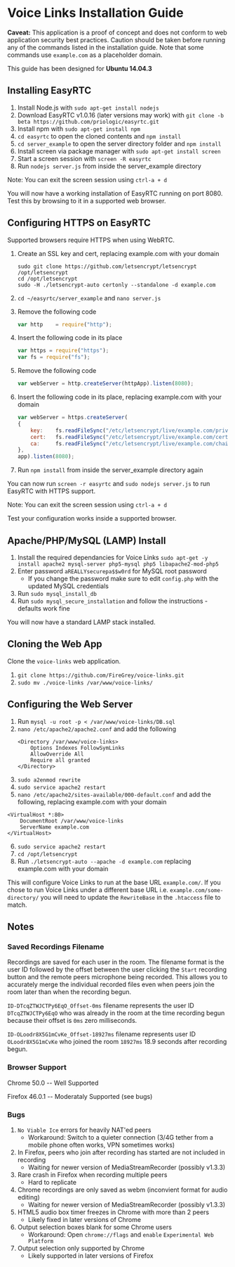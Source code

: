 # Voice Links Installation Guide

**Caveat:** This application is a proof of concept and does not conform to web application security best practices. Caution should be taken before running any of the commands listed in the installation guide. Note that some commands use `example.com` as a placeholder domain.

This guide has been designed for **Ubuntu 14.04.3**

## Installing EasyRTC

1. Install Node.js with
	`sudo apt-get install nodejs`
2. Download EasyRTC v1.0.16 (later versions may work) with
	`git clone -b beta https://github.com/priologic/easyrtc.git`
3. Install npm with
	`sudo apt-get install npm`
3. `cd easyrtc` to open the cloned contents and `npm install`
4. `cd server_example` to open the server directory folder and `npm install`
5. Install screen via package manager with
	`sudo apt-get install screen`
6. Start a screen session with
	`screen -R easyrtc`
7. Run `nodejs server.js` from inside the server_example directory

Note: You can exit the screen session using `ctrl-a + d`

You will now have a working installation of EasyRTC running on port 8080. Test this by browsing to it in a supported web browser.

## Configuring HTTPS on EasyRTC

Supported browsers require HTTPS when using WebRTC.

1. Create an SSL key and cert, replacing example.com with your domain
	```
	sudo git clone https://github.com/letsencrypt/letsencrypt /opt/letsencrypt
	cd /opt/letsencrypt
	sudo -H ./letsencrypt-auto certonly --standalone -d example.com
	```

2. `cd ~/easyrtc/server_example` and `nano server.js`

3. Remove the following code
	```javascript
	var http    = require("http");
	```

4. Insert the following code in its place
	```javascript
	var https = require("https");
	var fs = require("fs");
	```

5. Remove the following code
	```javascript
	var webServer = http.createServer(httpApp).listen(8080);
	```

6. Insert the following code in its place, replacing example.com with your domain
	``` javascript
	var webServer = https.createServer(
	{
		key:	fs.readFileSync("/etc/letsencrypt/live/example.com/privkey.pem"),
		cert:	fs.readFileSync("/etc/letsencrypt/live/example.com/cert.pem"),
		ca:		fs.readFileSync("/etc/letsencrypt/live/example.com/chain.pem")
	},
	app).listen(8080);
	```

7. Run `npm install` from inside the server_example directory again

You can now run `screen -r easyrtc` and `sudo nodejs server.js` to run EasyRTC with HTTPS support.

Note: You can exit the screen session using `ctrl-a + d`

Test your configuration works inside a supported browser.

## Apache/PHP/MySQL (LAMP) Install

1. Install the required dependancies for Voice Links `sudo apt-get -y install apache2 mysql-server php5-mysql php5 libapache2-mod-php5`
2. Enter password `aREALLYsecurepa$$w0rd` for MySQL root password
	* If you change the password make sure to edit `config.php` with the updated MySQL credentials
3. Run `sudo mysql_install_db`
4. Run `sudo mysql_secure_installation` and follow the instructions - defaults work fine

You will now have a standard LAMP stack installed.

## Cloning the Web App

Clone the `voice-links` web application.

1. `git clone https://github.com/FireGrey/voice-links.git`
2. `sudo mv ./voice-links /var/www/voice-links/`

## Configuring the Web Server

1. Run `mysql -u root -p < /var/www/voice-links/DB.sql`
2. `nano /etc/apache2/apache2.conf` and add the following
	```
	<Directory /var/www/voice-links>
		Options Indexes FollowSymLinks
		AllowOverride All
		Require all granted
	</Directory>
	```
3. `sudo a2enmod rewrite`
4. `sudo service apache2 restart`
5. `nano /etc/apache2/sites-available/000-default.conf` and add the following, replacing example.com with your domain
```
<VirtualHost *:80>
	DocumentRoot /var/www/voice-links
	ServerName example.com
</VirtualHost>
```
6. `sudo service apache2 restart`
7. `cd /opt/letsencrypt`
8. Run `./letsencrypt-auto --apache -d example.com` replacing example.com with your domain

This will configure Voice Links to run at the base URL `example.com/`. If you chose to run Voice Links under a different base URL i.e. `example.com/some-directory/` you will need to update the `RewriteBase` in the `.htaccess` file to match.

## Notes

### Saved Recordings Filename

Recordings are saved for each user in the room. The filename format is the user ID followed by the offset between the user clicking the `Start` recording button and the remote peers microphone being recorded. This allows you to accurately merge the individual recorded files even when peers join the room later than when the recording begun.

`ID-DTcqZTWJCTPy6EqO_Offset-0ms` filename represents the user ID `DTcqZTWJCTPy6EqO` who was already in the room at the time recording begun because their offset is `0ms` zero milliseconds.

`ID-OLoodr8X5G1mCvKe_Offset-18927ms` filename represents user ID `OLoodr8X5G1mCvKe` who joined the room `18927ms` 18.9 seconds after recording begun.

### Browser Support

Chrome 50.0 -- Well Supported 

Firefox 46.0.1 -- Moderataly Supported (see bugs)

### Bugs

1. `No Viable Ice` errors for heavily NAT'ed peers
	* Workaround: Switch to a quieter connection  (3/4G tether from a mobile phone often works, VPN sometimes works)
2. In Firefox, peers who join after recording has started are not included in recording
	* Waiting for newer version of MediaStreamRecorder (possibly v1.3.3)
3. Rare crash in Firefox when recording multiple peers
	* Hard to replicate
4. Chrome recordings are only saved as webm (inconvient format for audio editing)
	* Waiting for newer version of MediaStreamRecorder (possibly v1.3.3)
5. HTML5 audio box timer freezes in Chrome with more than 2 peers
	* Likely fixed in later versions of Chrome
6. Output selection boxes blank for some Chrome users
	* Workaround: Open `chrome://flags` and `enable` `Experimental Web Platform`
7. Output selection only supported by Chrome
	* Likely supported in later versions of Firefox